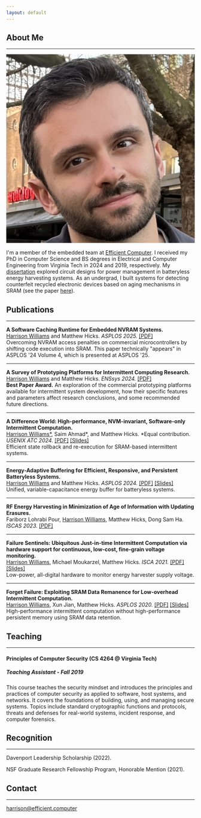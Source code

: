 ```yaml
---
layout: default
---
```


## About Me
---

<img class="profile-picture" src="files/profile.jpg">

I'm a member of the embedded team at [Efficient Computer](https://www.efficient.computer/). I received my PhD in Computer Science and BS degrees in Electrical and Computer Engineering from Virginia Tech in 2024 and 2019, respectively. My [dissertation](https://harriswms.github.io/files/Dissertation.pdf) explored circuit designs for power management in batteryless energy harvesting systems. As an undergrad, I built systems for detecting counterfeit recycled electronic devices based on aging mechanisms in SRAM (see the paper [here](https://harriswms.github.io/files/SiliconDatingArxiv.pdf)).

## Publications
---

<b>A Software Caching Runtime for Embedded NVRAM Systems.</b>
<br>
<u>Harrison Williams</u> and Matthew Hicks. <i>ASPLOS 2025.</i>
[\[PDF\]](https://harriswms.github.io/files/SwapRAM.pdf)
<br>
Overcoming NVRAM access penalties on commercial microcontrollers by shifting code execution into SRAM. This paper technically "appears" in ASPLOS '24 Volume 4, which is presented at ASPLOS '25.

---

<b>A Survey of Prototyping Platforms for Intermittent Computing Research.</b>
<br>
<u>Harrison Williams</u> and Matthew Hicks. <i>ENSsys 2024.</i>
[\[PDF\]](https://harriswms.github.io/files/IntermittentSurvey.pdf)
<br>
<b>Best Paper Award.</b>
An exploration of the commercial prototyping platforms available for intermittent system development, how their specific features and parameters affect research conclusions, and some recommended future directions.

---

<b>A Difference World: High-performance, NVM-invariant, Software-only Intermittent Computation.</b>
<br>
<u>Harrison Williams*</u>, Saim Ahmad\*, and Matthew Hicks. *Equal contribution. <i>USENIX ATC 2024.</i>
[\[PDF\]](https://harriswms.github.io/files/Camel.pdf)
[\[Slides\]](https://harriswms.github.io/files/CamelSlides.pdf)
<br>
Efficient state rollback and re-execution for SRAM-based intermittent systems.

---

<b>Energy-Adaptive Buffering for Efficient, Responsive, and Persistent Batteryless Systems.</b>
<br>
<u>Harrison Williams</u> and Matthew Hicks. <i>ASPLOS 2024.</i>
[\[PDF\]](https://harriswms.github.io/files/React.pdf)
[\[Slides\]](https://harriswms.github.io/files/ReactSlides.pdf)
<br>
Unified, variable-capacitance energy buffer for batteryless systems.

---

<b>RF Energy Harvesting in Minimization of Age of Information with Updating Erasures.</b>
<br>
Fariborz Lohrabi Pour, <u>Harrison Williams</u>, Matthew Hicks, Dong Sam Ha. <i>ISCAS 2023.</i>
[\[PDF\]](https://harriswms.github.io/files/Iscas2023.pdf)
<br>

---

<b>Failure Sentinels: Ubiquitous Just-in-time Intermittent Computation via hardware support for continuous, low-cost, fine-grain voltage monitoring.</b>
<br>
<u>Harrison Williams</u>, Michael Moukarzel, Matthew Hicks. <i>ISCA 2021.</i>
[\[PDF\]](https://harriswms.github.io/files/FailureSentinels.pdf)
[\[Slides\]](https://harriswms.github.io/files/FailureSentinelsSlides.pdf)
<br>
Low-power, all-digital hardware to monitor energy harvester supply voltage.

---

<b>Forget Failure: Exploiting SRAM Data Remanence for Low-overhead Intermittent Computation.</b>
<br>
<u>Harrison Williams</u>, Xun Jian, Matthew Hicks. <i>ASPLOS 2020.</i>
[\[PDF\]](https://harriswms.github.io/files/ForgetFailure.pdf)
[\[Slides\]](https://harriswms.github.io/files/ForgetFailureSlides.pdf)
<br>
High-performance intermittent computation without high-performance persistent memory using SRAM data retention.

## Teaching
---

#### Principles of Computer Security (CS 4264 @ Virginia Tech)
##### Teaching Assistant - Fall 2019
This course teaches the security mindset and introduces the principles and practices of computer security as applied to software, host systems, and networks. It covers the foundations of building, using, and managing secure systems. Topics include standard cryptographic functions and protocols, threats and defenses for real-world systems, incident response, and computer forensics.

## Recognition
---

Davenport Leadership Scholarship (2022).

NSF Graduate Research Fellowship Program, Honorable Mention (2021).

## Contact
---

harrison@efficient.computer
